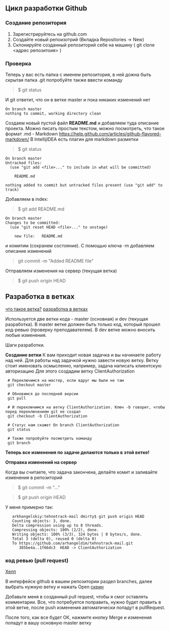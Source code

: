 ## Цикл разработки Github

### Создание репозитория

1. Зарегистрируйтесь на github.com
2. Создайте новый репоизотрий (Вкладка Repositories -> New)
3. Склонируйте созданный репозиторий себе на машину ( git clone <адрес репозитоия> )


### Проверка
Теперь у вас есть папка с именем репозитория, в ней дожна быть скрытая папка .git
попробуйте также ввести команду

> $ git status

И git ответит, что он в ветке master и пока никаких изменений нет

```
On branch master
nothing to commit, working directory clean
```

Создаем новый пустой файл **README.md** и добавляем туда описание проекта. Можно писать простым текстом, можно посмотреть, что такое формат .md - Markdown https://help.github.com/articles/github-flavored-markdown/
В IntellijIDEA есть плагин для markdown разметки

> $ git status

```
On branch master
Untracked files:
  (use "git add <file>..." to include in what will be committed)

	README.md

nothing added to commit but untracked files present (use "git add" to track)
```

Добавляем в index:

> $ git add README.md

```
On branch master
Changes to be committed:
  (use "git reset HEAD <file>..." to unstage)

	new file:   README.md
```

и комитим (сохранем состояние). С помощью ключа -m добавляем описание изменений

> git commit -m "Added README file"

Отправляем изменения на сервер (текущая ветка)

> $ git push origin HEAD


## Разработка в ветках

[что такое ветка?](https://git-scm.com/book/ru/v1/%D0%92%D0%B5%D1%82%D0%B2%D0%BB%D0%B5%D0%BD%D0%B8%D0%B5-%D0%B2-Git-%D0%A7%D1%82%D0%BE-%D1%82%D0%B0%D0%BA%D0%BE%D0%B5-%D0%B2%D0%B5%D1%82%D0%BA%D0%B0%3F)
[разработка в ветках](http://habrahabr.ru/post/192614/) 

 Используется две ветки кода - master (основная) и dev (текущая разработка). В master ветке должен быть только код, который прошел код-ревью (проверку преподавателем). В dev ветке
 можно вносить любые изменения.
 
 Шаги разработки.
 
 **Создание ветки**
 К вам приходит новая задачка и вы начинаете работу над ней. Для работы над задачкой нужно завести новую ветку. Ветку стоит именовать осмысленно, например, задача написать клиентскую авторизацию
  Для этого создадим ветку ClientAuthorization
 
 
```
 # Переключимся на мастер, если вдруг мы были не там
 git checkout master
 
 # Обновимся до последней версии
 git pull
 
 # И переключимся на ветку ClientAuthorization. Ключ -b говорит, чтобы перед переключением git ее создал
 git checkout -b ClientAuthorization
 
 # Статус нам скажет On branch ClientAuthorization
 git status
 
 # Также попробуйте посмотреть команду
 git branch
```

 **Теперь все изменения по задаче делаются только в этой ветке!**
    
 **Отправка изменений на сервер**
 
 Когда вы считаете, что задача закончена, делайте комит и заливайте изменения в репозиторий
    
> $ git commit -m "..."

> $ git push origin HEAD
   
  У меня примерно так: 
```
   arkhangelskiy:tehnotrack-mail dmirty$ git push origin HEAD
   Counting objects: 3, done.
   Delta compression using up to 8 threads.
   Compressing objects: 100% (2/2), done.
   Writing objects: 100% (3/3), 324 bytes | 0 bytes/s, done.
   Total 3 (delta 0), reused 0 (delta 0)
   To https://github.com/arhangeldim/tehnotrack-mail.git
      385be4a..1f66dc3  HEAD -> ClientAuthorization
``` 

### код ревью (pull request)
    
[Хелп](https://help.github.com/articles/using-pull-requests/) 

В интерфейсе github в вашем репозитории раздел branches, далее выбрать нужную ветку и нажать Open [скрин](https://www.dropbox.com/s/vowip78gjiu5de2/github_pullrequest.png?dl=0)
    
Добавьте меня в созданный pull request, чтобы я смог оставлять комментарии. Все, что потребуется поправить, нужно будет править в этой ветке, после push изменения автоматически попадут в pullRequest.

После того, как все будет ОК, нажмите кнопку Merge и изменения попадут в вашу основную master ветку
